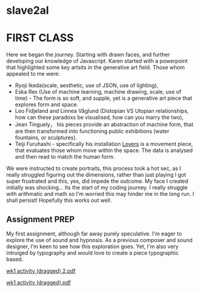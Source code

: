 # slave2al

<h1>FIRST CLASS</h1> 
<p> Here we began the journey. Starting with drawn faces, and further developing our knowledge of Javascript. Karen started with a powerpoint that highlighted some key artsits in the generative art field. Those whom appealed to me were: 
  
 - Ryoji Ikeda(scale, aesthetic, use of JSON, use of lighting), 
 - Eska Rex (Use of machine learning, machine drawing, scale, use of time) - The form is so soft, and supple, yet is a generative art piece that explores form and space. 
 - Leo Fidjeland and Linnea Våglund (Distopian VS Utopian relationships, how can these paradoxs be visualised, how can you marry the two), 
 - Jean Tinguely， his pieces provide an abstraction of machine form, that are then transformed into functioning public exhibitions (water fountains, or sculptures). 
 - Teiji Furuhashi - specifically his installation <a href="https://www.moma.org/calendar/exhibitions/1652">Lovers</a> is a movement piece, that evaluates those whom move within the space. The data is analysed and then read to match the human form. 
 
We were instructed to create portraits, this process took a hot sec, as I really struggled figuring out the dimensions, rather than just playing I got super frustrated and this, yes, did impede the outcome. My face I created initially was shocking... Its the start of my coding journey. I really struggle with arithmatic and math so I'm worried this may hinder me in the long run. I shall persist! Hopefully this works out well. 

<h2>Assignment PREP</h2> 
My first assignment, although far away purely speculative. I'm eager to explore the use of sound and hypnosis. As a previous composer and sound designer, I'm keen to see how this exploration goes. Yet, I'm also very intruiged by typography and would love to create a piece typographic based. 




[wk1 activity (dragged) 2.pdf](https://github.com/nicholaswinter/slave2al/files/5408719/wk1.activity.dragged.2.pdf)


[wk1 activity (dragged).pdf](https://github.com/nicholaswinter/slave2al/files/5408720/wk1.activity.dragged.pdf)
